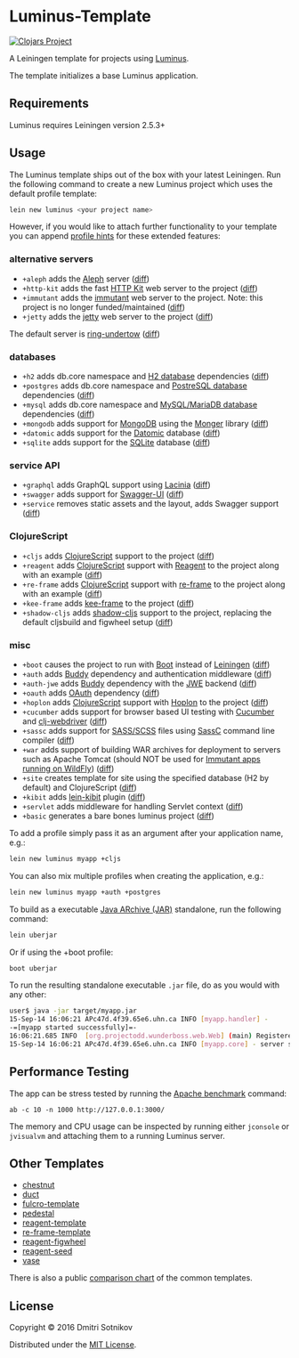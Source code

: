 # Luminus-Template

[![Clojars Project](https://img.shields.io/clojars/v/luminus/lein-template.svg)](https://clojars.org/luminus/lein-template)

A Leiningen template for projects using [Luminus](http://www.luminusweb.net/).

The template initializes a base Luminus application.

## Requirements

Luminus requires Leiningen version 2.5.3+

## Usage

The Luminus template ships out of the box with your latest Leiningen. Run the following
command to create a new Luminus project which uses the default profile template:

```bash
lein new luminus <your project name>
```

However, if you would like to attach further functionality to your template you can append [profile hints][ph] for these extended features:

### alternative servers

* `+aleph` adds the [Aleph](https://github.com/ztellman/aleph) server ([diff](https://github.com/nfedyashev/luminusdiff/compare/3.82..3.82+aleph))
* `+http-kit` adds the fast [HTTP Kit](https://github.com/http-kit/http-kit) web server to the project ([diff](https://github.com/nfedyashev/luminusdiff/compare/3.82..3.82+http-kit))
* `+immutant` adds the [immutant](https://github.com/immutant/immutant) web server to the project. Note: this project is no longer funded/maintained ([diff](https://github.com/nfedyashev/luminusdiff/compare/3.82..3.82+immutant))
* `+jetty` adds the [jetty](https://github.com/luminus-framework/luminus-jetty) web server to the project ([diff](https://github.com/nfedyashev/luminusdiff/compare/3.82..3.82+jetty))

The default server is [ring-undertow](https://github.com/luminus-framework/ring-undertow-adapter) ([diff](https://github.com/nfedyashev/luminusdiff/compare/3.82..3.82+undertow))

### databases

* `+h2` adds db.core namespace and [H2 database][h2] dependencies ([diff](https://github.com/nfedyashev/luminusdiff/compare/3.82..3.82+h2))
* `+postgres` adds db.core namespace and [PostreSQL database][pg] dependencies ([diff](https://github.com/nfedyashev/luminusdiff/compare/3.82..3.82+postgres))
* `+mysql` adds db.core namespace and [MySQL/MariaDB database][my] dependencies ([diff](https://github.com/nfedyashev/luminusdiff/compare/3.82..3.82+mysql))
* `+mongodb` adds support for [MongoDB][mongo] using the [Monger][monger] library ([diff](https://github.com/nfedyashev/luminusdiff/compare/3.82..3.82+mongodb))
* `+datomic` adds support for the [Datomic](http://www.datomic.com/) database ([diff](https://github.com/nfedyashev/luminusdiff/compare/3.82..3.82+datomic))
* `+sqlite` adds support for the [SQLite](https://www.sqlite.org/) database ([diff](https://github.com/nfedyashev/luminusdiff/compare/3.82..3.82+sqlite))


### service API

* `+graphql` adds GraphQL support using [Lacinia](https://github.com/walmartlabs/lacinia) ([diff](https://github.com/nfedyashev/luminusdiff/compare/3.82..3.82+graphql))
* `+swagger` adds support for [Swagger-UI](https://github.com/swagger-api/swagger-ui) ([diff](https://github.com/nfedyashev/luminusdiff/compare/3.82..3.82+swagger))
* `+service` removes static assets and the layout, adds Swagger support ([diff](https://github.com/nfedyashev/luminusdiff/compare/3.82..3.82+service))


### ClojureScript

* `+cljs` adds [ClojureScript][cljs] support to the project ([diff](https://github.com/nfedyashev/luminusdiff/compare/3.82..3.82+cljs))
* `+reagent` adds [ClojureScript][cljs] support with [Reagent](https://reagent-project.github.io/) to the project along with an example ([diff](https://github.com/nfedyashev/luminusdiff/compare/3.82..3.82+reagent))
* `+re-frame` adds [ClojureScript][cljs] support with [re-frame](https://github.com/Day8/re-frame) to the project along with an example ([diff](https://github.com/nfedyashev/luminusdiff/compare/3.82..3.82+re-frame))
* `+kee-frame` adds [kee-frame](https://github.com/ingesolvoll/kee-frame) to the project ([diff](https://github.com/nfedyashev/luminusdiff/compare/3.82..3.82+kee-frame))
* `+shadow-cljs` adds [shadow-cljs](https://github.com/thheller/shadow-cljs) support to the project, replacing the default cljsbuild and figwheel setup ([diff](https://github.com/nfedyashev/luminusdiff/compare/3.82..3.82+shadow-cljs))


### misc

* `+boot` causes the project to run with [Boot](https://github.com/boot-clj/boot) instead of [Leiningen](https://github.com/technomancy/leiningen/) ([diff](https://github.com/nfedyashev/luminusdiff/compare/3.82..3.82+boot))
* `+auth` adds [Buddy](https://github.com/funcool/buddy) dependency and authentication middleware ([diff](https://github.com/nfedyashev/luminusdiff/compare/3.82..3.82+auth))
* `+auth-jwe` adds [Buddy](https://github.com/funcool/buddy) dependency with the [JWE](https://jwcrypto.readthedocs.io/en/stable/jwe.html) backend ([diff](https://github.com/nfedyashev/luminusdiff/compare/3.82..3.82+auth-jwe))
* `+oauth` adds [OAuth](https://github.com/mattrepl/clj-oauth) dependency ([diff](https://github.com/nfedyashev/luminusdiff/compare/3.82..3.82+oauth))
* `+hoplon` adds [ClojureScript][cljs] support with [Hoplon](https://github.com/hoplon/hoplon) to the project ([diff](https://github.com/nfedyashev/luminusdiff/compare/3.82..3.82+hoplon))
* `+cucumber` adds support for browser based UI testing with [Cucumber][cucumber] and [clj-webdriver][clj-webdriver] ([diff](https://github.com/nfedyashev/luminusdiff/compare/3.82..3.82+cucumber))
* `+sassc` adds support for [SASS/SCSS](http://sass-lang.com/) files using [SassC](http://github.com/sass/sassc) command line compiler ([diff](https://github.com/nfedyashev/luminusdiff/compare/3.82..3.82+sassc))
* `+war` adds support of building WAR archives for deployment to servers such as Apache Tomcat (should NOT be used for [Immutant apps running on WildFly][immutant]) ([diff](https://github.com/nfedyashev/luminusdiff/compare/3.82..3.82+war))
* `+site` creates template for site using the specified database (H2 by default) and ClojureScript ([diff](https://github.com/nfedyashev/luminusdiff/compare/3.82..3.82+site))
* `+kibit` adds [lein-kibit](https://github.com/jonase/kibit) plugin ([diff](https://github.com/nfedyashev/luminusdiff/compare/3.82..3.82+kibit))
* `+servlet` adds middleware for handling Servlet context ([diff](https://github.com/nfedyashev/luminusdiff/compare/3.82..3.82+servlet))
* `+basic` generates a bare bones luminus project ([diff](https://github.com/nfedyashev/luminusdiff/compare/3.82..3.82+basic))


To add a profile simply pass it as an argument after your application name, e.g.:

```bash
lein new luminus myapp +cljs
```

You can also mix multiple profiles when creating the application, e.g.:

```bash
lein new luminus myapp +auth +postgres
```

To build as a executable [Java ARchive (JAR)][jar] standalone, run the following command:

```bash
lein uberjar
```
Or if using the +boot profile:
```bash
boot uberjar
```

To run the resulting standalone executable `.jar` file, do as you would with any other:

```bash
user$ java -jar target/myapp.jar
15-Sep-14 16:06:21 APc47d.4f39.65e6.uhn.ca INFO [myapp.handler] -
-=[myapp started successfully]=-
16:06:21.685 INFO  [org.projectodd.wunderboss.web.Web] (main) Registered web context /
15-Sep-14 16:06:21 APc47d.4f39.65e6.uhn.ca INFO [myapp.core] - server started on port: 3002
```

## Performance Testing

The app can be stress tested by running the [Apache benchmark](https://httpd.apache.org/docs/2.2/programs/ab.html) command:

```
ab -c 10 -n 1000 http://127.0.0.1:3000/
```

The memory and CPU usage can be inspected by running either `jconsole` or `jvisualvm` and attaching them to a running Luminus server.

## Other Templates

* [chestnut](https://github.com/plexus/chestnut)
* [duct](https://github.com/duct-framework/duct)
* [fulcro-template](https://github.com/fulcrologic/fulcro-template)
* [pedestal](https://github.com/pedestal/pedestal)
* [reagent-template](https://github.com/reagent-project/reagent-template)
* [re-frame-template](https://github.com/Day8/re-frame-template)
* [reagent-figwheel](https://github.com/gadfly361/reagent-figwheel)
* [reagent-seed](https://github.com/gadfly361/reagent-seed)
* [vase](https://github.com/cognitect-labs/vase)


There is also a public [comparison chart](https://goo.gl/ZZH8fm) of the common templates.

## License

Copyright © 2016 Dmitri Sotnikov

Distributed under the [MIT License](http://opensource.org/licenses/MIT).

[ph]: <http://www.luminusweb.net/docs/profiles.md>
[tbs]: <http://twitter.github.io/bootstrap/>
[cljs]: <https://github.com/clojure/clojurescript>
[h2]: <http://www.h2database.com/html/main.html>
[pg]: <http://www.postgresql.org/>
[my]: <https://mariadb.org/>
[dc]: <https://www.dailycred.com/>
[kit]: <http://http-kit.org/>
[war]: <http://en.wikipedia.org/wiki/WAR_file_format_(Sun)>
[jar]: <http://en.wikipedia.org/wiki/Jar_file>
[cucumber]: <http://cukes.info>
[clj-webdriver]: <https://github.com/semperos/clj-webdriver>
[mongo]: <http://www.mongodb.com>
[monger]: <http://clojuremongodb.info>
[immutant]: <http://www.luminusweb.net/docs/deployment.md#deploying_to_wildfly>
